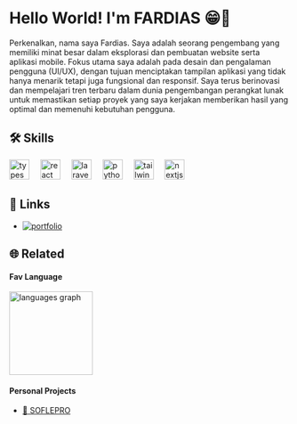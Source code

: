 
# Hello World! I'm FARDIAS 😁👋
Perkenalkan, nama saya Fardias. Saya adalah seorang pengembang yang memiliki minat besar dalam eksplorasi dan pembuatan website serta aplikasi mobile. Fokus utama saya adalah pada desain dan pengalaman pengguna (UI/UX), dengan tujuan menciptakan tampilan aplikasi yang tidak hanya menarik tetapi juga fungsional dan responsif. Saya terus berinovasi dan mempelajari tren terbaru dalam dunia pengembangan perangkat lunak untuk memastikan setiap proyek yang saya kerjakan memberikan hasil yang optimal dan memenuhi kebutuhan pengguna.

## 🛠 Skills
<div align="left">
  <img src="https://cdn.jsdelivr.net/gh/devicons/devicon/icons/typescript/typescript-original.svg" height="36" alt="typescript logo"  />
  <img width="12" />
  <img src="https://cdn.jsdelivr.net/gh/devicons/devicon/icons/react/react-original.svg" height="36" alt="react logo"  />
  <img width="12" />
  <img src="https://cdn.simpleicons.org/laravel/FF2D20" height="36" alt="laravel logo"  />
  <img width="12" />
  <img src="https://cdn.jsdelivr.net/gh/devicons/devicon/icons/python/python-original.svg" height="36" alt="python logo"  />
  <img width="12" />
  <img src="https://cdn.simpleicons.org/tailwindcss/06B6D4" height="36" alt="tailwindcss logo"  />
  <img width="12" />
  <img src="https://cdn.simpleicons.org/nextdotjs/000000" height="36" alt="nextjs logo"  />
  <img width="12" />
</div>

## 🔗 Links
- [![portfolio](https://img.shields.io/badge/my_portfolio-000?style=for-the-badge&logo=ko-fi&logoColor=white)](https://fardias.vercel.app/)


## 🌐 Related

#### Fav Language

  <img src="https://github-readme-stats.vercel.app/api/top-langs?username=Fardias&locale=en&hide_title=false&layout=compact&card_width=320&langs_count=5&theme=dracula&hide_border=false&order=2" height="150" alt="languages graph"  />
  
#### Personal Projects
- [📖 SOFLEPRO](https://soflepro.vercel.app/)
